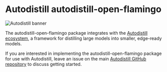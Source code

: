 
# Autodistill autodistill-open-flamingo

![Autodistill banner](https://raw.githubusercontent.com/autodistill/autodistill/main/docs/assets/banner.png)

The autodistill-open-flamingo package integrates with the [Autodistill ecosystem](https://autodistill.com), a framework for distilling large models into smaller, edge-ready models.

If you are interested in implementing the autodistill-open-flamingo package for use with Autodistill, leave an issue on the main [Autodistill GitHub repository](https://github.com/autodistill/autodistill) to discuss getting started.
    